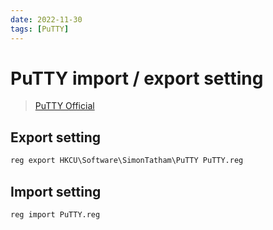 ```yaml
---
date: 2022-11-30
tags: [PuTTY]
---
```


# PuTTY import / export setting

> [PuTTY Official](https://www.chiark.greenend.org.uk/~sgtatham/putty/)

<!--truncate-->

## Export setting

```bat
reg export HKCU\Software\SimonTatham\PuTTY PuTTY.reg
```

## Import setting

```bat
reg import PuTTY.reg
```
